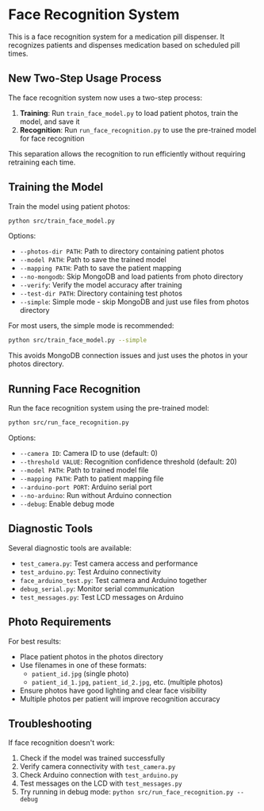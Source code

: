 # Face Recognition System

This is a face recognition system for a medication pill dispenser. It recognizes patients and dispenses medication based on scheduled pill times.

## New Two-Step Usage Process

The face recognition system now uses a two-step process:

1. **Training**: Run `train_face_model.py` to load patient photos, train the model, and save it
2. **Recognition**: Run `run_face_recognition.py` to use the pre-trained model for face recognition

This separation allows the recognition to run efficiently without requiring retraining each time.

## Training the Model

Train the model using patient photos:

```bash
python src/train_face_model.py
```

Options:
- `--photos-dir PATH`: Path to directory containing patient photos
- `--model PATH`: Path to save the trained model
- `--mapping PATH`: Path to save the patient mapping
- `--no-mongodb`: Skip MongoDB and load patients from photo directory
- `--verify`: Verify the model accuracy after training
- `--test-dir PATH`: Directory containing test photos
- `--simple`: Simple mode - skip MongoDB and just use files from photos directory

For most users, the simple mode is recommended:

```bash
python src/train_face_model.py --simple
```

This avoids MongoDB connection issues and just uses the photos in your photos directory.

## Running Face Recognition

Run the face recognition system using the pre-trained model:

```bash
python src/run_face_recognition.py
```

Options:
- `--camera ID`: Camera ID to use (default: 0)
- `--threshold VALUE`: Recognition confidence threshold (default: 20)
- `--model PATH`: Path to trained model file
- `--mapping PATH`: Path to patient mapping file
- `--arduino-port PORT`: Arduino serial port
- `--no-arduino`: Run without Arduino connection
- `--debug`: Enable debug mode

## Diagnostic Tools

Several diagnostic tools are available:

- `test_camera.py`: Test camera access and performance
- `test_arduino.py`: Test Arduino connectivity
- `face_arduino_test.py`: Test camera and Arduino together
- `debug_serial.py`: Monitor serial communication
- `test_messages.py`: Test LCD messages on Arduino

## Photo Requirements

For best results:
- Place patient photos in the photos directory
- Use filenames in one of these formats:
  - `patient_id.jpg` (single photo)
  - `patient_id_1.jpg`, `patient_id_2.jpg`, etc. (multiple photos)
- Ensure photos have good lighting and clear face visibility
- Multiple photos per patient will improve recognition accuracy

## Troubleshooting

If face recognition doesn't work:
1. Check if the model was trained successfully
2. Verify camera connectivity with `test_camera.py`
3. Check Arduino connection with `test_arduino.py`
4. Test messages on the LCD with `test_messages.py`
5. Try running in debug mode: `python src/run_face_recognition.py --debug`